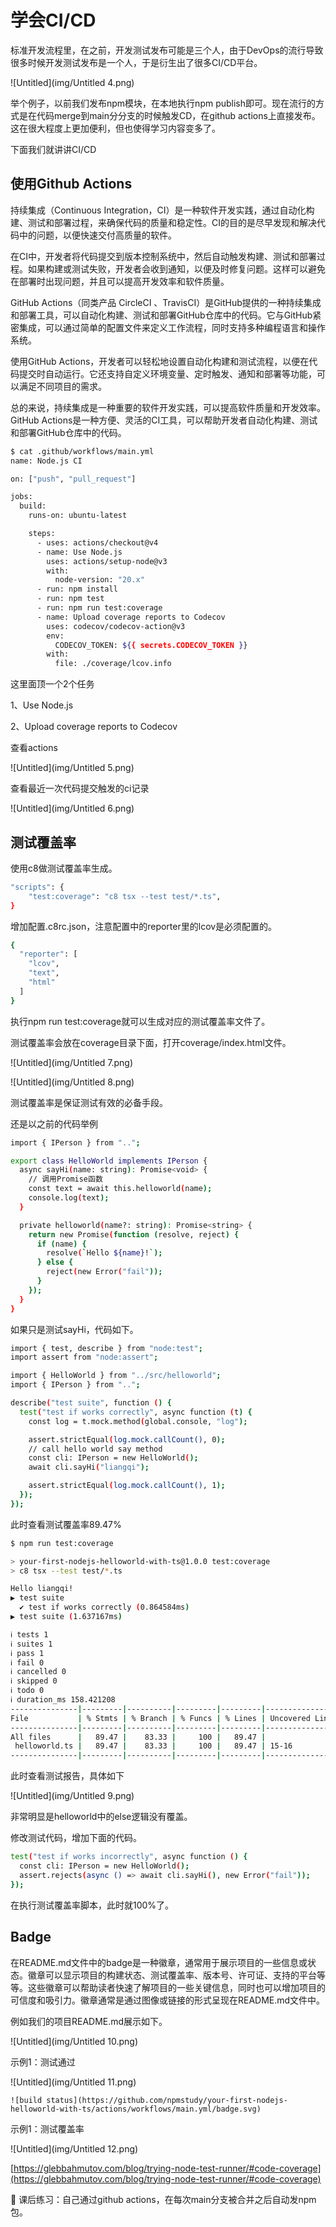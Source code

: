 
# 学会CI/CD

标准开发流程里，在之前，开发测试发布可能是三个人，由于DevOps的流行导致很多时候开发测试发布是一个人，于是衍生出了很多CI/CD平台。

![Untitled](img/Untitled 4.png)

举个例子，以前我们发布npm模块，在本地执行npm publish即可。现在流行的方式是在代码merge到main分分支的时候触发CD，在github actions上直接发布。这在很大程度上更加便利，但也使得学习内容变多了。

下面我们就讲讲CI/CD

## 使用Github Actions

持续集成（Continuous Integration，CI）是一种软件开发实践，通过自动化构建、测试和部署过程，来确保代码的质量和稳定性。CI的目的是尽早发现和解决代码中的问题，以便快速交付高质量的软件。

在CI中，开发者将代码提交到版本控制系统中，然后自动触发构建、测试和部署过程。如果构建或测试失败，开发者会收到通知，以便及时修复问题。这样可以避免在部署时出现问题，并且可以提高开发效率和软件质量。

GitHub Actions（同类产品 CircleCI 、TravisCI）是GitHub提供的一种持续集成和部署工具，可以自动化构建、测试和部署GitHub仓库中的代码。它与GitHub紧密集成，可以通过简单的配置文件来定义工作流程，同时支持多种编程语言和操作系统。

使用GitHub Actions，开发者可以轻松地设置自动化构建和测试流程，以便在代码提交时自动运行。它还支持自定义环境变量、定时触发、通知和部署等功能，可以满足不同项目的需求。

总的来说，持续集成是一种重要的软件开发实践，可以提高软件质量和开发效率。GitHub Actions是一种方便、灵活的CI工具，可以帮助开发者自动化构建、测试和部署GitHub仓库中的代码。

```bash
$ cat .github/workflows/main.yml
name: Node.js CI

on: ["push", "pull_request"]

jobs:
  build:
    runs-on: ubuntu-latest

    steps:
      - uses: actions/checkout@v4
      - name: Use Node.js
        uses: actions/setup-node@v3
        with:
          node-version: "20.x"
      - run: npm install
      - run: npm test
      - run: npm run test:coverage
      - name: Upload coverage reports to Codecov
        uses: codecov/codecov-action@v3
        env:
          CODECOV_TOKEN: ${{ secrets.CODECOV_TOKEN }}
        with:
          file: ./coverage/lcov.info
```

这里面顶一个2个任务

1、Use Node.js

2、Upload coverage reports to Codecov

查看actions

![Untitled](img/Untitled 5.png)

查看最近一次代码提交触发的ci记录

![Untitled](img/Untitled 6.png)

## 测试覆盖率

使用c8做测试覆盖率生成。

```bash
"scripts": {
	"test:coverage": "c8 tsx --test test/*.ts",
}
```

增加配置.c8rc.json，注意配置中的reporter里的lcov是必须配置的。

```bash
{
  "reporter": [
    "lcov",
    "text",
    "html"
  ]
}
```

执行npm run test:coverage就可以生成对应的测试覆盖率文件了。

测试覆盖率会放在coverage目录下面，打开coverage/index.html文件。

![Untitled](img/Untitled 7.png)

![Untitled](img/Untitled 8.png)

测试覆盖率是保证测试有效的必备手段。

还是以之前的代码举例

```bash
import { IPerson } from "..";

export class HelloWorld implements IPerson {
  async sayHi(name: string): Promise<void> {
    // 调用Promise函数
    const text = await this.helloworld(name);
    console.log(text);
  }

  private helloworld(name?: string): Promise<string> {
    return new Promise(function (resolve, reject) {
      if (name) {
        resolve(`Hello ${name}!`);
      } else {
        reject(new Error("fail"));
      }
    });
  }
}
```

如果只是测试sayHi，代码如下。

```bash
import { test, describe } from "node:test";
import assert from "node:assert";

import { HelloWorld } from "../src/helloworld";
import { IPerson } from "..";

describe("test suite", function () {
  test("test if works correctly", async function (t) {
    const log = t.mock.method(global.console, "log");

    assert.strictEqual(log.mock.callCount(), 0);
    // call hello world say method
    const cli: IPerson = new HelloWorld();
    await cli.sayHi("liangqi");

    assert.strictEqual(log.mock.callCount(), 1);
  });
});
```

此时查看测试覆盖率89.47%

```bash
$ npm run test:coverage

> your-first-nodejs-helloworld-with-ts@1.0.0 test:coverage
> c8 tsx --test test/*.ts

Hello liangqi!
▶ test suite
  ✔ test if works correctly (0.864584ms)
▶ test suite (1.637167ms)

ℹ tests 1
ℹ suites 1
ℹ pass 1
ℹ fail 0
ℹ cancelled 0
ℹ skipped 0
ℹ todo 0
ℹ duration_ms 158.421208
---------------|---------|----------|---------|---------|-------------------
File           | % Stmts | % Branch | % Funcs | % Lines | Uncovered Line #s
---------------|---------|----------|---------|---------|-------------------
All files      |   89.47 |    83.33 |     100 |   89.47 |
 helloworld.ts |   89.47 |    83.33 |     100 |   89.47 | 15-16
---------------|---------|----------|---------|---------|-------------------
```

此时查看测试报告，具体如下

![Untitled](img/Untitled 9.png)

非常明显是helloworld中的else逻辑没有覆盖。

修改测试代码，增加下面的代码。

```bash
test("test if works incorrectly", async function () {
  const cli: IPerson = new HelloWorld();
  assert.rejects(async () => await cli.sayHi(), new Error("fail"));
});
```

在执行测试覆盖率脚本，此时就100%了。

## Badge

在README.md文件中的badge是一种徽章，通常用于展示项目的一些信息或状态。徽章可以显示项目的构建状态、测试覆盖率、版本号、许可证、支持的平台等等。这些徽章可以帮助读者快速了解项目的一些关键信息，同时也可以增加项目的可信度和吸引力。徽章通常是通过图像或链接的形式呈现在README.md文件中。

例如我们的项目README.md展示如下。

![Untitled](img/Untitled 10.png)

示例1：测试通过

![Untitled](img/Untitled 11.png)

```tsx
![build status](https://github.com/npmstudy/your-first-nodejs-helloworld-with-ts/actions/workflows/main.yml/badge.svg)
```

示例1：测试覆盖率

![Untitled](img/Untitled 12.png)

[https://glebbahmutov.com/blog/trying-node-test-runner/#code-coverage](https://glebbahmutov.com/blog/trying-node-test-runner/#code-coverage)

<aside>
📢 课后练习：自己通过github actions，在每次main分支被合并之后自动发npm包。

</aside>
